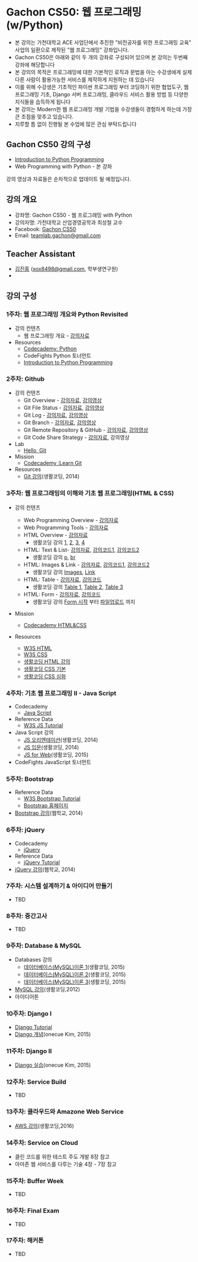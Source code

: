 Gachon CS50: 웹 프로그래밍(w/Python)
==============================

- 본 강의는 가천대학교 ACE 사업단에서 추진한 "비전공자를 위한 프로그래밍 교육" 사업의 일환으로 제작된 "웹 프로그래밍" 강좌입니다.
- Gachon CS50은 아래와 같이 두 개의 강좌로 구성되어 있으며 본 강의는 두번째 강좌에 해당합니다
- 본 강의의 목적은 프로그래밍에 대한 기본적인 로직과 문법을 아는 수강생에게 실제 다른 사람이 활용가능한 서비스를 제작하게 지원하는 데 있습니다
- 이를 위해 수강생은 기초적인 파이썬 프로그래밍 부터 코딩하기 위한 협업도구, 웹 프로그래밍 기초, Django 서버 프로그래밍, 클라우드 서비스 활용 방법 등 다양한 지식들을 습득하게 됩니다
- 본 강의는 Modern한 웹 프로그래밍 개발 기법을 수강생들이 경험하게 하는데 가장 큰 초점을 맞추고 있습니다. 
- 지루할 틈 없이 진행될 본 수업에 많은 관심 부탁드립니다

## Gachon CS50 강의 구성
- [Introduction to Python Programming](https://github.com/TeamLab/Gachon_CS50_Python_KMOOC)
- Web Programming with Python - 본 강좌

강의 영상과 자료들은 순차적으로 업데이트 될 예정입니다.

## 강의 개요
* 강좌명: Gachon CS50 - 웹 프로그래밍 with Python
* 강의자명: 가천대학교 산업경영공학과 최성철 교수
* Facebook: [Gachon CS50](https://www.facebook.com/GachonCS50) 
* Email: teamlab.gachon@gmail.com

## Teacher Assistant
* [김진홍](https://github.com/jinongkim) (xox8498@gmail.com, 학부생연구원)
* 

## 강의 구성
### 1주차: 웹 프로그래밍 개요와 Python Revisited
- 강의 컨텐츠
    - 웹 프로그래밍 개요 - [강의자료](https://doc.co/fPtBHX/qj9tkx)
- Resources
    - [Codecademy: Python](https://www.codecademy.com/learn/python)
    - CodeFights Python 토너먼트
    - [Introduction to Python Programming](https://github.com/TeamLab/Gachon_CS50_Python_KMOOC)

### 2주차: Github
- 강의 컨텐츠
    -  Git Overview - [강의자료](https://doc.co/Qt5pA4/qj9tkx), [강의영상](https://youtu.be/JBN_hjgR1KQ?list=PLBHVuYlKEkUJwwwMQQIYBT-f-SaILe7mn)
    -  Git File Status - [강의자료](https://doc.co/DipLMM/qj9tkx), [강의영상](https://youtu.be/TGv-pvdCBWg?list=PLBHVuYlKEkUJwwwMQQIYBT-f-SaILe7mn)
    -  Git Log - [강의자료](https://doc.co/3XrCq7/qj9tkx), [강의영상](https://youtu.be/qO9VfdQdEio?list=PLBHVuYlKEkUJwwwMQQIYBT-f-SaILe7mn)
    -  Git Branch - [강의자료](https://doc.co/pvrnZf/qj9tkx), [강의영상](https://youtu.be/mVvSeF6O8sM?list=PLBHVuYlKEkUJwwwMQQIYBT-f-SaILe7mn)
    -  Git Remote Repository & GitHub - [강의자료](https://doc.co/uTyNyV/qj9tkx), [강의영상](https://youtu.be/49C7dJgG0EQ?list=PLBHVuYlKEkUJwwwMQQIYBT-f-SaILe7mn)
    -  Git Code Share Strategy - [강의자료](https://doc.co/fjxoFX/qj9tkx), 강의영상
- Lab
    -  [Hello, Git](https://github.com/TeamLab/CS50_Web_Programming_Labs/blob/master/1_git/README.md)
- Mission
    - [Codecademy :Learn Git](https://www.codecademy.com/learn/learn-git)
- Resources
    - [Git 강의](https://www.youtube.com/playlist?list=PLuHgQVnccGMCB06JE7zFIAOJtdcZBVrap)(생활코딩, 2014)

### 3주차: 웹 프로그래밍의 이해와 기초 웹 프로그래밍(HTML & CSS)
- 강의 컨텐츠
    -  Web Programming Overview - [강의자료](https://doc.co/KLoh5B/qj9tkx)
    -  Web Programming Tools - [강의자료](https://doc.co/nPtEpw/qj9tkx)
    -  HTML Overview - [강의자료](https://doc.co/Lk9nE4/qj9tkx)
        -  생활코딩 강의 [1](https://www.youtube.com/watch?v=33DjsANwlJk&index=2&list=PLuHgQVnccGMDUzDDCKW-pCZQY-MMCX5yB), [2](https://www.youtube.com/watch?v=jSJM9iOiQ1g&index=3&list=PLuHgQVnccGMDUzDDCKW-pCZQY-MMCX5yB), [3](https://www.youtube.com/watch?v=zQTgBEWYbug&list=PLuHgQVnccGMDUzDDCKW-pCZQY-MMCX5yB&index=4), [4](https://www.youtube.com/watch?v=AE7foaifXMU&index=5&list=PLuHgQVnccGMDUzDDCKW-pCZQY-MMCX5yB)
    -  HTML: Text & List- [강의자료](https://doc.co/hmkCZ9/qj9tkx), [강의코드1](code/html/text), [강의코드2](code/html/List)
        -  생활코딩 강의 [p](https://www.youtube.com/watch?v=z7DiQe4wnLc&index=13&list=PLuHgQVnccGMDUzDDCKW-pCZQY-MMCX5yB), [br](https://www.youtube.com/watch?v=HkX_3Kk5haE&index=14&list=PLuHgQVnccGMDUzDDCKW-pCZQY-MMCX5yB)
    -  HTML: Images & Link - [강의자료](https://doc.co/Y9vwPZ/qj9tkx), [강의코드1](code/html/img), [강의코드2](code/html/link)
        -  생활코딩 강의 [Images](https://www.youtube.com/watch?v=V_ogge8xfDs&list=PLuHgQVnccGMDUzDDCKW-pCZQY-MMCX5yB&index=15), [Link](https://www.youtube.com/watch?v=AE7foaifXMU&index=5&list=PLuHgQVnccGMDUzDDCKW-pCZQY-MMCX5yB)
    -  HTML: Table - [강의자료](https://doc.co/GspEqv/qj9tkx), [강의코드](code/html/table)
        - 생활코딩 강의 [Table 1](https://www.youtube.com/watch?v=XUTFXu0f4qo&index=16&list=PLuHgQVnccGMDUzDDCKW-pCZQY-MMCX5yB), [Table 2](https://www.youtube.com/watch?v=H84fuDj1Jxs&list=PLuHgQVnccGMDUzDDCKW-pCZQY-MMCX5yB&index=17), [Table 3](https://www.youtube.com/watch?v=i7oKd-eKvdw&list=PLuHgQVnccGMDUzDDCKW-pCZQY-MMCX5yB&index=18) 
    -  HTML: Form - [강의자료](https://doc.co/39g2G3/qj9tkx), [강의코드](code/html/form)
        -  생활코딩 강의 [Form 시작](https://www.youtube.com/watch?v=sFtZdlmgCVY&index=19&list=PLuHgQVnccGMDUzDDCKW-pCZQY-MMCX5yB) 부터 [파일업로드](https://www.youtube.com/watch?v=XY5G4RN_LKg&list=PLuHgQVnccGMDUzDDCKW-pCZQY-MMCX5yB&index=27) 까지
- Mission
    - [Codecademy HTML&CSS](https://www.codecademy.com/learn/web) 

- Resources
    - [W3S HTML](http://www.w3schools.com/html/default.asp)
    - [W3S CSS](http://www.w3schools.com/css/default.asp)
    - [생활코딩 HTML 강의](https://www.youtube.com/playlist?list=PLuHgQVnccGMDUzDDCKW-pCZQY-MMCX5yB)
    - [생활코딩 CSS 기본](https://www.youtube.com/playlist?list=PLuHgQVnccGMDaVaBmkX0qfB45R_bYrV62)
    - [생활코딩 CSS 심화](https://www.youtube.com/playlist?list=PL19A855560BD98721)

### 4주차: 기초 웹 프로그래밍 II - Java Script
- Codecademy 
    - [Java Script](https://www.codecademy.com/learn/javascript)
- Reference Data 
    - [W3S JS Tutorial](http://www.w3schools.com/js/default.asp)
- Java Script 강의
	- [JS 오리엔테이션](https://www.youtube.com/playlist?list=PLuHgQVnccGMD4YCWd138Yt7UBjC8Ll6eS)(생활코딩, 2014)
    - [JS 입문](https://www.youtube.com/playlist?list=PLuHgQVnccGMA4uSig3hCjl7wTDeyIeZVU)(생활코딩, 2014)
    - [JS for Web](https://www.youtube.com/playlist?list=PLuHgQVnccGMDTAQ0S_FYxXOi1ZJz4ikaX)(생활코딩, 2015)
- CodeFights JavaScript 토너먼트

### 5주차: Bootstrap 
- Reference Data
    - [W3S Bootstrap Tutorial](http://www.w3schools.com/bootstrap/default.asp)
    - [Bootstrap 홈페이지](http://bootstrapk.com/)
- [Bootstrap 강의](https://www.youtube.com/playlist?list=PLdajQmV2DgoSN5_-w06dk9P3pCZq1Qsw8)(웹학교, 2014)

### 6주차: jQuery
- Codecademy
    - [jQuery](https://www.codecademy.com/learn/jquery)
- Reference Data
    - [jQuery Tutorial](http://www.w3schools.com/jquery/default.asp)
- [jQuery 강의](https://www.youtube.com/playlist?list=PLdajQmV2DgoR_VtxvBsBW9n6w9O1GqqKk)(웹학교, 2014)

### 7주차: 시스템 설계하기 & 아이디어 만들기
- TBD

### 8주차: 중간고사
- TBD

### 9주차: Database & MySQL
- Databases 강의
    - [데이터베이스(MySQL)이론 1](https://www.youtube.com/watch?v=GKlUJkvLd6c)(생활코딩, 2015)
    - [데이터베이스(MySQL)이론 2](https://www.youtube.com/watch?v=W7lmchYciMk)(생활코딩, 2015)
    - [데이터베이스(MySQL)이론 3](https://www.youtube.com/watch?v=XhEBiOhXH7o)(생활코딩, 2015)
- [MySQL 강의](https://www.youtube.com/playlist?list=PL79A3BAFA1DF178BF)(생활코딩,2012)
- 아이디어톤

### 10주차: Django I
- [Django Tutorial](http://tutorial.djangogirls.org/ko/)
- [Django 개념](https://www.youtube.com/watch?v=LYmZB5IIwAI)(onecue Kim, 2015)

### 11주차: Django II
- [Django 실습](https://www.youtube.com/watch?v=Fn2XMeRmwe4)(onecue Kim, 2015)

### 12주차: Service Build
- TBD

### 13주차: 클라우드와 Amazone Web Service
- [AWS 강의](https://www.youtube.com/playlist?list=PLuHgQVnccGMC5AYnBg8ffg5utOLwEj4fZ)(생활코딩,2016)

### 14주차: Service on Cloud
- 클린 코드를 위한 테스트 주도 개발 8장 참고
- 아마존 웹 서비스를 다루는 기술 4장 - 7장 참고

### 15주차: Buffer Week
- TBD

### 16주차: Final Exam
- TBD

### 17주차: 해커톤
- TBD
